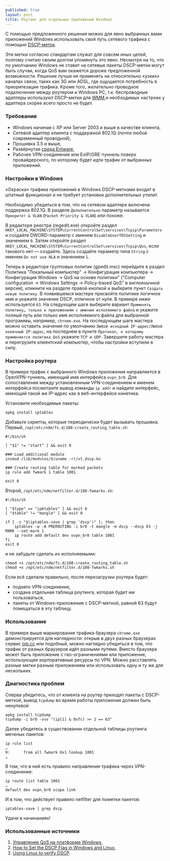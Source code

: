 ```yaml
---
published: true
layout: post
title: Роутинг для отдельных приложений Windows
---
```


С помощью предложенного решения можно для явно выбранных вами приложений Windows использовать свой путь сетевого трафика с помощью [DSCP-меток](https://ru.wikipedia.org/wiki/DiffServ_Code_Point). 

Эти метки согласно стандартам служат для совсем иных целей, поэтому считаю своим долгом упомянуть это явно. Несмотря на то, что по умолчанию Windows не ставит на сетевые пакеты DSCP-метки могут быть случаи, когда QoS вам окажется дороже предложенной возможности. Решение лучше не применять на относительно «узких» каналах связи, таких как 3G или ADSL, где ощущается потребность в приоритезации трафика. Кроме того, желательно проводное подключение между роутером и Windows PC, т.к. беспроводные адаптеры используют DSCP-метки для [WMM ](https://ru.wikipedia.org/wiki/Wi-Fi_Multimedia) и необходимых настроек у адаптера скорее всего просто не будет.

### Требования

* Windows начиная с XP или Server 2003 и выше в качестве клиента,
* Сетевой адаптер клиента с поддержкой 802.1Q (почти любой современный проводной),
* Прошивка 3.5 и выше,
* Развёрнутая [среда Entware](https://forum.keenetic.net/topic/4299-entware/),
* Рабочее VPN-соединение или EoIP/GRE-туннель поверх провайдерского, по которому будет идти трафик от выбранных приложений. 

### Настройки в Windows

«Окраска» трафика приложений в Windows DSCP-метками входит в штатный функционал и не требует установки дополнительных утилит. 

Необходимо убедиться в том, что на сетевом адаптере включена поддержка 802.1Q. В разделе `Дополнительно` параметр называется `Приоритет & VLAN` (`Packet Priority & VLAN`) или похоже.

В редакторе реестра (regedit.exe) откройте раздел `HKEY_LOCAL_MACHINE\SYSTEM\CurrentControlSet\services\Tcpip\Parameters` и создайте DWORD-параметр с именем `DisableUserTOSSetting` и значением `0`. Затем откройте раздел `HKEY_LOCAL_MACHINE\SYSTEM\CurrentControlSet\services\Tcpip\Qos`, если такового нет — создайте. Здесь создайте параметр типа `String` с именем `Do not use NLA` и значением `1`.

Теперь в редакторе групповых политик (gpedit.msc) перейдите в раздел Политика "Локальный компьютер" → Конфигурация компьютера → Конфигурация Windows → QoS на основе политики" ("Computer configuration → Windows Settings → Policy-based QoS" в англоязычной версии), кликните на разделе правой кнопкой и выберите пункт `Создать новую политику`. В появившемся мастере присвойте политике логичное имя и укажите значение DSCP, отличное от нуля. В примере ниже используется `63`. На следующем шаге выберите вариант `Применять политику… только к приложениям с именем исполяемого файла` и укажите полный путь или только имя исполняемого файла для выбранной программы, например, `chrome.exe`. На последующем шаге мастера можно оставить значения по умолчанию `Любой исходный IP-адрес/Любой конечный IP-адрес`, на последнем в пункте `Протокол, к которому применяется политика QoS` укажите `TCP и UDP`. Завершите работу мастера и перегрузите клиентский компьютер, чтобы настройки вступили в силу.

### Настройка роутера

В примере трафик с выбранного Windows приложения направляется в OpenVPN-туннель, имеющий имя интерфейса `ovpn_br0`. Для сопоставления между установленным VPN-соединением и именем интерфейса посмотрите вывод команды `ip addr` и найдите интерфейс, имеющий такой же IP-адрес как в веб-интерфейсе кинетика.

Установите необходимые пакеты:
```
opkg install iptables
```
Добавьте скрипты, которые периодически будет вызывать прошивка. Первый, `/opt/etc/ndm/fs.d/100-create_routing_table.sh`:

```
#!/bin/sh

[ "$1" != "start" ] && exit 0

### Load additional module
insmod /lib/modules/$(uname -r)/xt_dscp.ko

### Create routing table for marked packets
ip rule add fwmark 1 table 1001

exit 0
```
Второй, `/opt/etc/ndm/netfilter.d/100-fwmarks.sh`:
```
#!/bin/sh

[ "$type" == "ip6tables" ] && exit 0
[ "$table" != "mangle" ] && exit 0

if [ -z "$(iptables-save | grep 'dscp')" ]; then
    iptables -w -A PREROUTING -i br0 -t mangle -m dscp --dscp 63 -j MARK --set-mark 1
    ip route add default dev ovpn_br0 table 1001
fi
exit 0
```
и не забудьте сделать их исполняемыми:
```
chmod +x /opt/etc/ndm/fs.d/100-create_routing_table.sh
chmod +x /opt/etc/ndm/netfilter.d/100-fwmarks.sh
```

Если всё сделали правильно, после перезагрузки роутера будет:

* поднято VPN-соединение,
* создана отдельная таблица роутинга, которая будет им пользоваться,
* пакеты от Windows-приложения с DSCP-меткой, равной 63 будут помещаться в эту таблицу.

### Использование 

В примере выше маркирование трафика браузера `chrome.exe` демонстрируется для наглядности: открыв в двух разных браузерах сервис [oip.cc](http://oip.cc/) или подобный, можно наглядно убедиться в том, что трафик от разных браузеров идёт разными путями. Вместо браузера может быть приложение с гео-ограничениями или приложение, использующее корпоративные ресурсы по VPN. Можно расставлять разные метки разным приложениям или использовать одну и ту же для нескольких.

### Диагностика проблем

Сперва убедитесь, что от клиента на роутер приходят пакеты с DSCP-меткой, вывод `tcpdump` во время работы приложения должен быть ненулевой:
```
opkg install tcpdump
tcpdump -i br0 -vvv "(ip[1] & 0xfc) >> 2 == 63"
```
Далее убедитесь в существовании отдельной таблицы роутинга меченых пакетов:
```
ip rule list
…
9:      from all fwmark 0x1 lookup 1001
…
```
В том, что в ней есть правило направления трафика через VPN-соединение:
```
ip route list table 1001
…
default dev ovpn_br0 scope link
```
И в том, что действует правило netfilter для пометки пакетов:
```
iptables-save | grep dscp
```

Удачи в начинаниях!

### Использованные источники

1. [Управление QoS на платформе Windows](https://www.atraining.ru/qos-windows-nt/),
2. [How to Set the DSCP Flag in Windows and Linux](https://itgala.xyz/how-to-set-the-dscp-flag-in-windows-and-linux/),
3. [Using Linux to verify DSCP](http://conceptsfortheroad.com/2016/01/01/using-linux-to-verify-dscp/).

